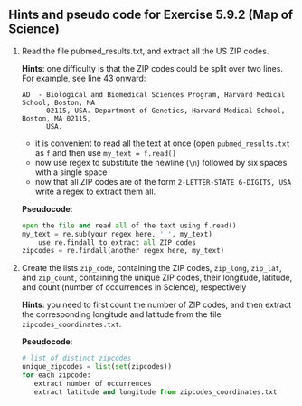 ## Hints and pseudo code for Exercise 5.9.2 (Map of Science)

1. Read the file pubmed_results.txt, and extract all the US ZIP codes.

	**Hints**: one difficulty is that the ZIP codes could be split over two lines. For example, see line 43 onward:

	```
	AD  - Biological and Biomedical Sciences Program, Harvard Medical School, Boston, MA
	      02115, USA. Department of Genetics, Harvard Medical School, Boston, MA 02115,
	      USA.
	```

	- it is convenient to read all the text at once (open `pubmed_results.txt` as `f` and then use `my_text = f.read()`
	- now use regex to substitute the newline (`\n`) followed by six spaces with a single space
	- now that all ZIP codes are of the form `2-LETTER-STATE 6-DIGITS, USA` write a regex to extract them all.

	**Pseudocode**:

	```python
	open the file and read all of the text using f.read()
	my_text = re.sub(your regex here, ' ', my_text)
        use re.findall to extract all ZIP codes
	zipcodes = re.findall(another regex here, my_text)
	```

2. Create the lists `zip_code`, containing the ZIP codes, `zip_long`, `zip_lat`, and `zip_count`, containing the unique ZIP codes, their longitude, latitude, and count (number of occurrences in Science), respectively

	**Hints**: you need to first count the number of ZIP codes, and then extract the corresponding longitude and latitude from the file `zipcodes_coordinates.txt`.

	**Pseudocode**: 

	```python
	# list of distinct zipcodes
	unique_zipcodes = list(set(zipcodes))
	for each zipcode:
	   extract number of occurrences
	   extract latitude and longitude from zipcodes_coordinates.txt
	```

